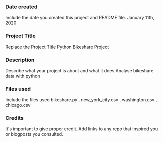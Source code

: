 ### Date created
Include the date you created this project and README file.
January 11th, 2020
### Project Title
Replace the Project Title
Python Bikeshare Project
### Description
Describe what your project is about and what it does
Analyse bikeshare data with python
### Files used
Include the files used
bikeshare.py , new_york_city.csv , washington.csv , chicago.csv
### Credits
It's important to give proper credit. Add links to any repo that inspired you or blogposts you consulted.
